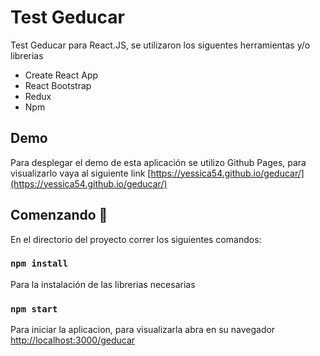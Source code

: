 # Test Geducar

Test Geducar para React.JS, se utilizaron los siguentes herramientas y/o librerias 

* Create React App
* React Bootstrap
* Redux
* Npm

## Demo

Para desplegar el demo de esta aplicación se utilizo Github Pages, para visualizarlo vaya al siguiente link [https://yessica54.github.io/geducar/](https://yessica54.github.io/geducar/) 


## Comenzando 🚀

En el directorio del proyecto correr los siguientes comandos:

### `npm install`

Para la instalación de las librerias necesarias

### `npm start`

Para iniciar la aplicacion, para visualizarla abra en su navegador [http://localhost:3000/geducar](http://localhost:3000/geducar) 
